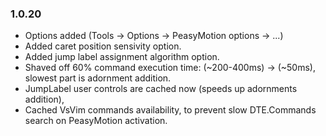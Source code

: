 ### 1.0.20
- Options added (Tools -> Options -> PeasyMotion options -> ...)
- Added caret position sensivity option.
- Added jump label assignment algorithm option.
- Shaved off 60% command execution time: (~200-400ms) -> (~50ms), slowest part is adornment addition.
- JumpLabel user controls are cached now (speeds up adornments addition),
- Cached VsVim commands availability, to prevent slow DTE.Commands search on PeasyMotion activation.